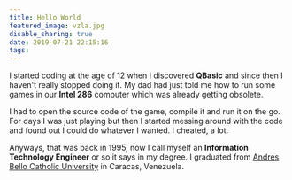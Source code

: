 ```yaml
---
title: Hello World
featured_image: vzla.jpg
disable_sharing: true
date: 2019-07-21 22:15:16
tags:
---
```

I started coding at the age of 12 when I discovered **QBasic** and since then I haven't really stopped doing it. My dad had just told me how to run some games in our **Intel 286** computer which was already getting obsolete.

<!-- more -->

I had to open the source code of the game, compile it and run it on the go. For days I was just playing but then I started messing around with the code and found out I could do whatever I wanted. I cheated, a lot. 

Anyways, that was back in 1995, now I call myself an **Information Technology Engineer** or so it says in my degree. I graduated from [Andres Bello Catholic University][2] in Caracas, Venezuela.

[2]: https://www.ucab.edu.ve/
